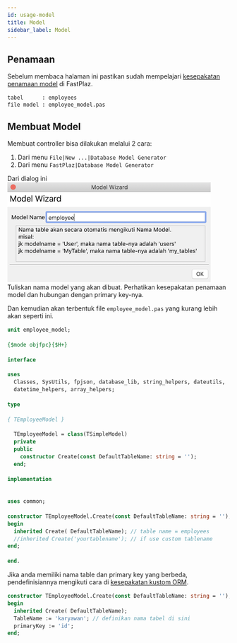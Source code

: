 ```yaml
---
id: usage-model
title: Model
sidebar_label: Model
---
```


## Penamaan

Sebelum membaca halaman ini pastikan sudah mempelajari [kesepakatan penamaan model](/docs/orm#nama-tabel-default) di FastPlaz.

```note
tabel      : employees
file model : employee_model.pas
```

## Membuat Model

Membuat controller bisa dilakukan melalui 2 cara:
1. Dari menu `File|New ...|Database Model Generator`
2. Dari menu `FastPlaz|Database Model Generator`

Dari dialog ini
![Menu Controller](/img/fastplaz/wizard-model-new.png)
Tuliskan nama model yang akan dibuat. Perhatikan kesepakatan penamaan model dan hubungan dengan primary key-nya.

Dan kemudian akan terbentuk file `employee_model.pas` yang kurang lebih akan seperti ini.

```pascal
unit employee_model;

{$mode objfpc}{$H+}

interface

uses
  Classes, SysUtils, fpjson, database_lib, string_helpers, dateutils,
  datetime_helpers, array_helpers;

type

{ TEmployeeModel }

  TEmployeeModel = class(TSimpleModel)
  private
  public
    constructor Create(const DefaultTableName: string = '');
  end;

implementation


uses common;

constructor TEmployeeModel.Create(const DefaultTableName: string = '');
begin
  inherited Create( DefaultTableName); // table name = employees
  //inherited Create('yourtablename'); // if use custom tablename
end;

end.
```

Jika anda memiliki nama table dan primary key yang berbeda, pendefinisiannya mengikuti cara di [kesepakatan kustom ORM](/docs/orm#penamaan-kustom).

```pascal
constructor TEmployeeModel.Create(const DefaultTableName: string = '');
begin
  inherited Create( DefaultTableName);
  TableName := 'karyawan'; // definikan nama tabel di sini
  primaryKey := 'id';
end;

```
